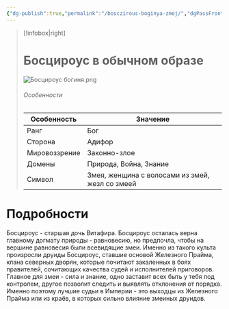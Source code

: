 ```yaml
---
{"dg-publish":true,"permalink":"/bosczirous-boginya-zmej/","dgPassFrontmatter":true}
---
```


> [!infobox|right]
> # Босцироус в обычном образе
> ![Босцироус богиня.png](/img/user/%D0%91%D0%BE%D1%81%D1%86%D0%B8%D1%80%D0%BE%D1%83%D1%81%20%D0%B1%D0%BE%D0%B3%D0%B8%D0%BD%D1%8F.png)
> ###### Особенности
> | Особенность | Значение |
> | ---- | ---- |
> | Ранг |Бог |
> | Сторона | Адифор|
> | Мировоззрение | Законно-злое |
> | Домены |Природа, Война, Знание|
> |Символ | Змея, женщина с волосами из змей, жезл со змеей |

# Подробности

Босцироус - старшая дочь Витафира. Босцироус осталась верна главному догмату природы - равновесию, но предпочла, чтобы на вершине равновесия были всевидящие змеи. Именно из такого культа произросли друиды Босцироус, ставшие основой Железного Прайма, клана северных дворян, которые почитают закаленных в боях правителей, сочитающих качества судей и исполнителей приговоров. Главное для змеи - сила и знание, одно заставит всех быть у тебя под контролем, другое позволит следить и выявлять отклонения от порядка.
Именно поэтому лучшие судьи в Империи - это выходцы из Железного Прайма или из краёв, в которых сильно влияние змеиных друидов.
